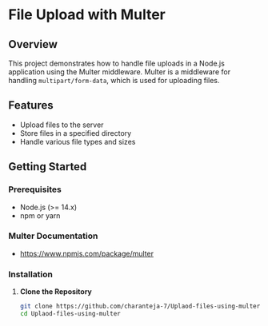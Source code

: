 # File Upload with Multer

## Overview

This project demonstrates how to handle file uploads in a Node.js application using the Multer middleware. Multer is a middleware for handling `multipart/form-data`, which is used for uploading files.

## Features

- Upload files to the server
- Store files in a specified directory
- Handle various file types and sizes

## Getting Started

### Prerequisites

- Node.js (>= 14.x)
- npm or yarn

### Multer Documentation

- https://www.npmjs.com/package/multer
### Installation

1. **Clone the Repository**

   ```bash
   git clone https://github.com/charanteja-7/Uplaod-files-using-multer.git
   cd Uplaod-files-using-multer
